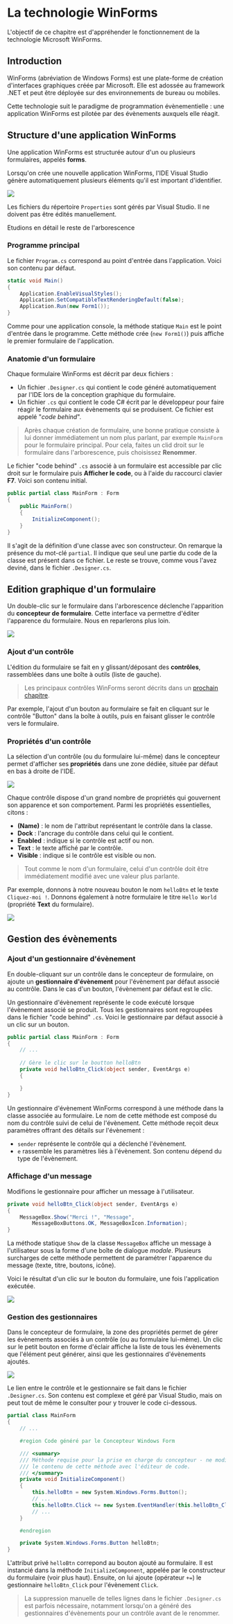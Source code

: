 # La technologie WinForms

L'objectif de ce chapitre est d'appréhender le fonctionnement de la technologie Microsoft WinForms.

## Introduction

WinForms (abréviation de Windows Forms) est une plate-forme de création d'interfaces graphiques créée par Microsoft. Elle est adossée au framework .NET et peut être déployée sur des environnements de bureau ou mobiles.

Cette technologie suit le paradigme de programmation évènementielle : une application WinForms est pilotée par des évènements auxquels elle réagit.

## Structure d'une application WinForms

Une application WinForms est structurée autour d'un ou plusieurs formulaires, appelés **forms**.

Lorsqu'on crée une nouvelle application WinForms, l'IDE Visual Studio génère automatiquement plusieurs éléments qu'il est important d'identifier.

![](../images/app-winforms.jpg)

Les fichiers du répertoire `Properties` sont gérés par Visual Studio. Il ne doivent pas être édités manuellement.

Etudions en détail le reste de l'arborescence

### Programme principal

Le fichier `Program.cs` correspond au point d'entrée dans l'application. Voici son contenu par défaut.

```csharp
static void Main()
{
    Application.EnableVisualStyles();
    Application.SetCompatibleTextRenderingDefault(false);
    Application.Run(new Form1());
}
```

Comme pour une application console, la méthode statique `Main` est le point d'entrée dans le programme. Cette méthode crée (`new Form1()`) puis affiche le premier formulaire de l'application.

### Anatomie d'un formulaire

Chaque formulaire WinForms est décrit par deux fichiers :

* Un fichier `.Designer.cs` qui contient le code généré automatiquement par l'IDE lors de la conception graphique du formulaire. 
* Un fichier `.cs` qui contient le code C# écrit par le développeur pour faire réagir le formulaire aux évènements qui se produisent. Ce fichier est appelé "*code behind*".

> Après chaque création de formulaire, une bonne pratique consiste à lui donner immédiatement un nom plus parlant, par exemple `MainForm` pour le formulaire principal. Pour cela, faites un clid droit sur le formulaire dans l'arborescence, puis choisissez **Renommer**.

Le fichier "code behind" `.cs` associé à un formulaire est accessible par clic droit sur le formulaire puis **Afficher le code**, ou à l'aide du raccourci clavier **F7**. Voici son contenu initial.

```csharp
public partial class MainForm : Form
{
    public MainForm()
    {
        InitializeComponent();
    }
}
```

Il s'agit de la définition d'une classe avec son constructeur. On remarque la présence du mot-clé `partial`. Il indique que seul une partie du code de la classe est présent dans ce fichier. Le reste se trouve, comme vous l'avez deviné, dans le fichier `.Designer.cs`.

## Edition graphique d'un formulaire

Un double-clic sur le formulaire dans l'arborescence déclenche l'apparition du **concepteur de formulaire**. Cette interface va permettre d'éditer l'apparence du formulaire. Nous en reparlerons plus loin.

![](../images/concepteur-form.png)

### Ajout d'un contrôle

L'édition du formulaire se fait en y glissant/déposant des **contrôles**, rassemblées dans une boîte à outils (liste de gauche). 

> Les principaux contrôles WinForms seront décrits dans un [prochain chapitre](03-controles-winforms.md).

Par exemple, l'ajout d'un bouton au formulaire se fait en cliquant sur le contrôle "Button" dans la boîte à outils, puis en faisant glisser le contrôle vers le formulaire.

### Propriétés d'un contrôle

La sélection d'un contrôle (ou du formulaire lui-même) dans le concepteur permet d'afficher ses **propriétés** dans une zone dédiée, située par défaut en bas à droite de l'IDE.

![](../images/props-ctrl.png)

Chaque contrôle dispose d'un grand nombre de propriétés qui gouvernent son apparence et son comportement. Parmi les propriétés essentielles, citons :

* **(Name)** : le nom de l'attribut représentant le contrôle dans la classe.
* **Dock** : l'ancrage du contrôle dans celui qui le contient.
* **Enabled** : indique si le contrôle est actif ou non.
* **Text** : le texte affiché par le contrôle.
* **Visible** : indique si le contrôle est visible ou non.

> Tout comme le nom d'un formulaire, celui d'un contrôle doit être immédiatement modifié avec une valeur plus parlante. 

Par exemple, donnons à notre nouveau bouton le nom `helloBtn` et le texte `Cliquez-moi !`. Donnons également à notre formulaire le titre `Hello World` (propriété **Text** du formulaire).

![](../images/props-btn.png)

## Gestion des évènements

### Ajout d'un gestionnaire d'évènement

En double-cliquant sur un contrôle dans le concepteur de formulaire, on ajoute un **gestionnaire d'évènement** pour l'évènement par défaut associé au contrôle. Dans le cas d'un bouton, l'évènement par défaut est le clic.

Un gestionnaire d'évènement représente le code exécuté lorsque l'évènement associé se produit. Tous les gestionnaires sont regroupées dans le fichier "code behind" `.cs`. Voici le gestionnaire par défaut associé à un clic sur un bouton.

```csharp
public partial class MainForm : Form
{
    // ...
    
    // Gère le clic sur le boutton helloBtn
    private void helloBtn_Click(object sender, EventArgs e)
    {

    }
}
```

Un gestionnaire d'évènement WinForms correspond à une méthode dans la classe associée au formulaire. Le nom de cette méthode est composé du nom du contrôle suivi de celui de l'évènement. Cette méthode reçoit deux paramètres offrant des détails sur l'évènement :

* `sender` représente le contrôle qui a déclenché l'évènement.
* `e` rassemble les paramètres liés à l'évènement. Son contenu dépend du type de l'évènement.

### Affichage d'un message

Modifions le gestionnaire pour afficher un message à l'utilisateur.

```csharp
private void helloBtn_Click(object sender, EventArgs e)
{
    MessageBox.Show("Merci !", "Message", 
        MessageBoxButtons.OK, MessageBoxIcon.Information);
}
```

La méthode statique `Show` de la classe `MessageBox` affiche un message à l'utilisateur sous la forme d'une boîte de dialogue *modale*. Plusieurs surcharges de cette méthode permettent de paramétrer l'apparence du message (texte, titre, boutons, icône).

Voici le résultat d'un clic sur le bouton du formulaire, une fois l'application exécutée.

![](../images/evt-btn-clic.png)

### Gestion des gestionnaires

Dans le concepteur de formulaire, la zone des propriétés permet de gérer les évènements associés à un contrôle (ou au formulaire lui-même). Un clic sur le petit bouton en forme d'éclair affiche la liste de tous les évènements que l'élément peut générer, ainsi que les gestionnaires d'évènements ajoutés.

![](../images/evts-btn.png)

Le lien entre le contrôle et le gestionnaire se fait dans le fichier `.Designer.cs`. Son contenu est complexe et géré par Visual Studio, mais on peut tout de même le consulter pour y trouver le code ci-dessous.

```csharp
partial class MainForm
{
    // ...

    #region Code généré par le Concepteur Windows Form

    /// <summary>
    /// Méthode requise pour la prise en charge du concepteur - ne modifiez pas
    /// le contenu de cette méthode avec l'éditeur de code.
    /// </summary>
    private void InitializeComponent()
    {
        this.helloBtn = new System.Windows.Forms.Button();
        // ...
        this.helloBtn.Click += new System.EventHandler(this.helloBtn_Click);
        // ...
    }

    #endregion

    private System.Windows.Forms.Button helloBtn;
}
```

L'attribut privé `helloBtn` correpond au bouton ajouté au formulaire. Il est instancié dans la méthode `InitializeComponent`, appelée par le constructeur du formulaire (voir plus haut). Ensuite, on lui ajoute (opérateur `+=`) le gestionnaire `helloBtn_Click` pour l'évènement `Click`.

> La suppression manuelle de telles lignes dans le fichier `.Designer.cs` est parfois nécessaire, notamment lorsqu'on a généré des gestionnaires d'évènements pour un contrôle avant de le renommer.